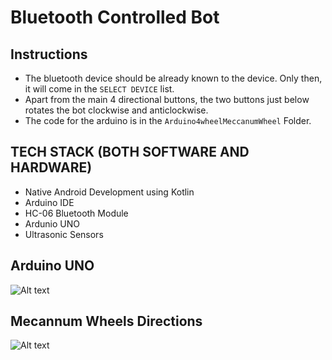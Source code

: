 # Bluetooth Controlled Bot
## Instructions
* The bluetooth device should be already known to the device. Only then, it will come in the `SELECT DEVICE` list.
* Apart from the main 4 directional buttons, the two buttons just below rotates the bot clockwise and anticlockwise.
* The code for the arduino is in the `Arduino4wheelMeccanumWheel` Folder.

## TECH STACK (BOTH SOFTWARE AND HARDWARE)
* Native Android Development using Kotlin
* Arduino IDE
* HC-06 Bluetooth Module
* Ardunio UNO
* Ultrasonic Sensors

## Arduino UNO
![Alt text](https://upload.wikimedia.org/wikipedia/commons/thumb/3/38/Arduino_Uno_-_R3.jpg/220px-Arduino_Uno_-_R3.jpg "Arduino UNO")

## Mecannum Wheels Directions
![Alt text](https://upload.wikimedia.org/wikipedia/commons/thumb/c/c4/Mecanum_wheel_control_principle.svg/600px-Mecanum_wheel_control_principle.svg.png "Mecannum Wheels Directions")
